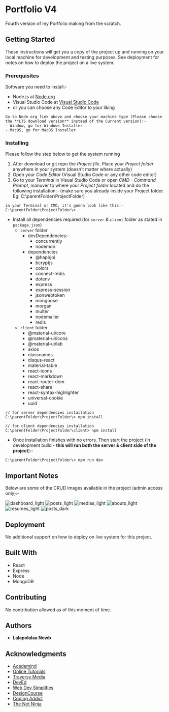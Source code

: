 # Portfolio V4

Fourth version of my Portfolio making from the scratch.

## Getting Started

These instructions will get you a copy of the project up and running on your local machine for development and testing purposes. See deployment for notes on how to deploy the project on a live system.

### Prerequisites

Software you need to install:-

- Node.js at [Node.org](https://nodejs.org/en/download/)
- Visual Studio Code at [Visual Studio Code](https://code.visualstudio.com/)
- or you can choose any Code Editor to your liking

```
Go to Node.org link above and choose your machine type (Please choose the **LTS download version** instead of the Current version):-
- Window, go for Windows Installer
- MacOS, go for MacOS Installer
```

### Installing

Please follow the step below to get the system running

1. After download or git repo the _Project file_. Place your _Project folder_ anywhere in your system (doesn't matter where actually)
2. Open your _Code Editor_ (Visual Studio Code or any other code editor)
3. Go to your _Terminal_ in Visual Studio Code or open _CMD - Command Prompt_, manuver to where your _Project folder_ located and do the following installation:- (make sure you already inside your Project folder. Eg: C:\parentFolder\ProjectFolder)

```
in your Terminal or CMD, it's gonna look like this:-
C:\parentFolder\ProjectFolder\>

```

- Install all dependencies required (for `server` & `client` folder as stated in `package.json`)
  - `server` folder
    - devDependencies:-
      - concurrently
      - nodemon
    - dependencies
      - @hapi/joi
      - bcryptjs
      - colors
      - connect-redis
      - dotenv
      - express
      - express-session
      - jsonwebtoken
      - mongoose
      - morgan
      - multer
      - nodemailer
      - redis
  - `client` folder
    - @material-ui/core
    - @material-ui/icons
    - @material-ui/lab
    - axios
    - classnames
    - disqus-react
    - material-table
    - react-icons
    - react-markdown
    - react-router-dom
    - react-share
    - react-syntax-highlighter
    - universal-cookie
    - uuid

```
// for server dependencies installation
C:\parentFolder\ProjectFolder\> npm install

// for client dependencies installation
C:\parentFolder\ProjectFolder\client> npm install
```

- Once installation finishes with no errors. Then start the project (in development build - **this will run both the server & client side of the project**):-

```
C:\parentFolder\ProjectFolder\> npm run dev
```

## Important Notes

Below are some of the CRUD images available in the project (admin access only):-

![dashboard_light](/images/readme_adminDemo_1.PNG#thumbnail_fw)
![posts_light](/images/readme_adminDemo_2.PNG#thumbnail_fw)
![medias_light](/images/readme_adminDemo_3.PNG#thumbnail_fw)
![abouts_light](/images/readme_adminDemo_4.PNG#thumbnail_fw)
![resumes_light](/images/readme_adminDemo_5.PNG#thumbnail_fw)
![posts_dark](/images/readme_adminDemo_6.PNG#thumbnail_fw)

## Deployment

No additional support on how to deploy on live system for this project.

## Built With

- React
- Express
- Node
- MongoDB

## Contributing

No contribution allowed as of this moment of time.

## Authors

- **Lalapolalaa Newb**

## Acknowledgments

- [Academind](https://www.youtube.com/channel/UCSJbGtTlrDami-tDGPUV9-w)
- [Online Tutorials](https://www.youtube.com/channel/UCbwXnUipZsLfUckBPsC7Jog)
- [Traversy Media](https://www.youtube.com/channel/UC29ju8bIPH5as8OGnQzwJyA)
- [DevEd](https://www.youtube.com/channel/UClb90NQQcskPUGDIXsQEz5Q)
- [Web Dev Simplifies](https://www.youtube.com/channel/UCFbNIlppjAuEX4znoulh0Cw)
- [DesignCourse](https://www.youtube.com/channel/UCVyRiMvfUNMA1UPlDPzG5Ow)
- [Coding Addict](https://www.youtube.com/channel/UCMZFwxv5l-XtKi693qMJptA)
- [The Net Ninja](https://www.youtube.com/channel/UCW5YeuERMmlnqo4oq8vwUpg)
